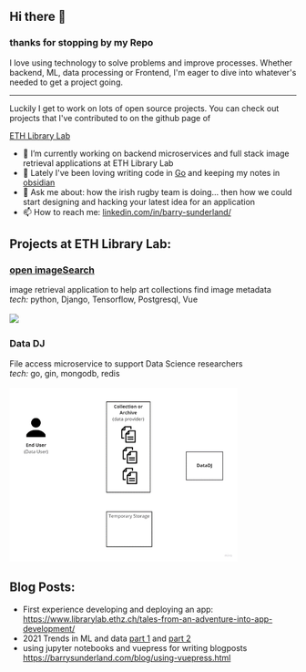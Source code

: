 <!-- # [![Welcome header](./assets/Website-Banner.png)](https://barrysunderland.com) -->

## Hi there 👋

### thanks for stopping by my Repo

I love using technology to solve problems and improve processes. Whether backend, ML, data processing or Frontend, I'm eager to dive into whatever's needed to get a project going.  
<hr />
Luckily I get to work on lots of open source projects.  
You can check out projects that I've contributed to on the github page of 

[ETH Library Lab](https://github.com/eth-library-lab/eth-library-lab)

- 🔭 I’m currently working on backend microservices and full stack image retrieval applications at ETH Library Lab
- 🌱 Lately I've been loving writing code in [Go](https://go.dev/) and keeping my notes in [obsidian](https://obsidian.md/)
- 💬 Ask me about: how the irish rugby team is doing... then how we could start designing and hacking your latest idea for an application  
- 📫 How to reach me: [linkedin.com/in/barry-sunderland/](https://www.linkedin.com/in/barry-sunderland/)

## Projects at ETH Library Lab: 

### [open imageSearch](https://imagesearch.ellprototypes.ch/)  
image retrieval application to help art collections find image metadata  
<i>tech:</i> python, Django, Tensorflow, Postgresql, Vue  
<br/>
<img src="./assets/open-image-search.gif" width=400 />

### Data DJ  
File access microservice to support Data Science researchers  
<i>tech:</i> go, gin, mongodb, redis  
<br/>
<img src="./assets/DataDJ-simple-overview.gif" width=400 />


## Blog Posts:

* First experience developing and deploying an app: https://www.librarylab.ethz.ch/tales-from-an-adventure-into-app-development/ 
* 2021 Trends in ML and data [part 1](https://www.librarylab.ethz.ch/2021-trends-in-machine-learning-and-data/) and [part 2](https://www.librarylab.ethz.ch/part-2-trends-in-machine-learning-and-data/)
* using jupyter notebooks and vuepress for writing blogposts https://barrysunderland.com/blog/using-vuepress.html

